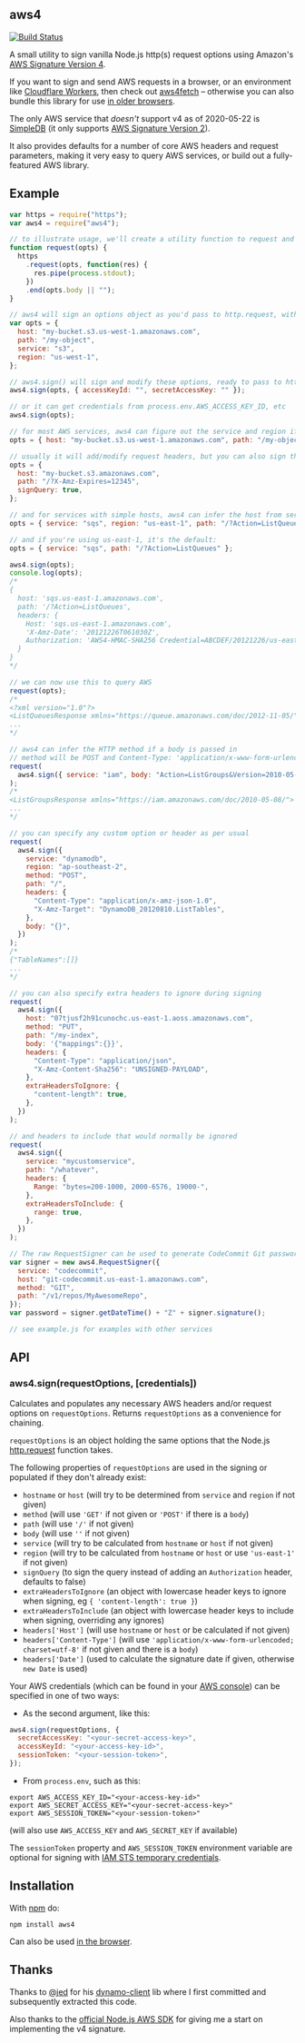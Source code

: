 ## aws4

[![Build Status](https://api.travis-ci.org/mhart/aws4.png?branch=master)](https://travis-ci.org/github/mhart/aws4)

A small utility to sign vanilla Node.js http(s) request options using Amazon's
[AWS Signature Version 4](https://docs.aws.amazon.com/general/latest/gr/signature-version-4.html).

If you want to sign and send AWS requests in a browser, or an environment like [Cloudflare Workers](https://developers.cloudflare.com/workers/), then check out [aws4fetch](https://github.com/mhart/aws4fetch) – otherwise you can also bundle this library for use [in older browsers](./browser).

The only AWS service that _doesn't_ support v4 as of 2020-05-22 is
[SimpleDB](https://docs.aws.amazon.com/AmazonSimpleDB/latest/DeveloperGuide/SDB_API.html)
(it only supports [AWS Signature Version 2](https://github.com/mhart/aws2)).

It also provides defaults for a number of core AWS headers and
request parameters, making it very easy to query AWS services, or
build out a fully-featured AWS library.

## Example

```javascript
var https = require("https");
var aws4 = require("aws4");

// to illustrate usage, we'll create a utility function to request and pipe to stdout
function request(opts) {
  https
    .request(opts, function(res) {
      res.pipe(process.stdout);
    })
    .end(opts.body || "");
}

// aws4 will sign an options object as you'd pass to http.request, with an AWS service and region
var opts = {
  host: "my-bucket.s3.us-west-1.amazonaws.com",
  path: "/my-object",
  service: "s3",
  region: "us-west-1",
};

// aws4.sign() will sign and modify these options, ready to pass to http.request
aws4.sign(opts, { accessKeyId: "", secretAccessKey: "" });

// or it can get credentials from process.env.AWS_ACCESS_KEY_ID, etc
aws4.sign(opts);

// for most AWS services, aws4 can figure out the service and region if you pass a host
opts = { host: "my-bucket.s3.us-west-1.amazonaws.com", path: "/my-object" };

// usually it will add/modify request headers, but you can also sign the query:
opts = {
  host: "my-bucket.s3.amazonaws.com",
  path: "/?X-Amz-Expires=12345",
  signQuery: true,
};

// and for services with simple hosts, aws4 can infer the host from service and region:
opts = { service: "sqs", region: "us-east-1", path: "/?Action=ListQueues" };

// and if you're using us-east-1, it's the default:
opts = { service: "sqs", path: "/?Action=ListQueues" };

aws4.sign(opts);
console.log(opts);
/*
{
  host: 'sqs.us-east-1.amazonaws.com',
  path: '/?Action=ListQueues',
  headers: {
    Host: 'sqs.us-east-1.amazonaws.com',
    'X-Amz-Date': '20121226T061030Z',
    Authorization: 'AWS4-HMAC-SHA256 Credential=ABCDEF/20121226/us-east-1/sqs/aws4_request, ...'
  }
}
*/

// we can now use this to query AWS
request(opts);
/*
<?xml version="1.0"?>
<ListQueuesResponse xmlns="https://queue.amazonaws.com/doc/2012-11-05/">
...
*/

// aws4 can infer the HTTP method if a body is passed in
// method will be POST and Content-Type: 'application/x-www-form-urlencoded; charset=utf-8'
request(
  aws4.sign({ service: "iam", body: "Action=ListGroups&Version=2010-05-08" })
);
/*
<ListGroupsResponse xmlns="https://iam.amazonaws.com/doc/2010-05-08/">
...
*/

// you can specify any custom option or header as per usual
request(
  aws4.sign({
    service: "dynamodb",
    region: "ap-southeast-2",
    method: "POST",
    path: "/",
    headers: {
      "Content-Type": "application/x-amz-json-1.0",
      "X-Amz-Target": "DynamoDB_20120810.ListTables",
    },
    body: "{}",
  })
);
/*
{"TableNames":[]}
...
*/

// you can also specify extra headers to ignore during signing
request(
  aws4.sign({
    host: "07tjusf2h91cunochc.us-east-1.aoss.amazonaws.com",
    method: "PUT",
    path: "/my-index",
    body: '{"mappings":{}}',
    headers: {
      "Content-Type": "application/json",
      "X-Amz-Content-Sha256": "UNSIGNED-PAYLOAD",
    },
    extraHeadersToIgnore: {
      "content-length": true,
    },
  })
);

// and headers to include that would normally be ignored
request(
  aws4.sign({
    service: "mycustomservice",
    path: "/whatever",
    headers: {
      Range: "bytes=200-1000, 2000-6576, 19000-",
    },
    extraHeadersToInclude: {
      range: true,
    },
  })
);

// The raw RequestSigner can be used to generate CodeCommit Git passwords
var signer = new aws4.RequestSigner({
  service: "codecommit",
  host: "git-codecommit.us-east-1.amazonaws.com",
  method: "GIT",
  path: "/v1/repos/MyAwesomeRepo",
});
var password = signer.getDateTime() + "Z" + signer.signature();

// see example.js for examples with other services
```

## API

### aws4.sign(requestOptions, [credentials])

Calculates and populates any necessary AWS headers and/or request
options on `requestOptions`. Returns `requestOptions` as a convenience for chaining.

`requestOptions` is an object holding the same options that the Node.js
[http.request](https://nodejs.org/docs/latest/api/http.html#http_http_request_options_callback)
function takes.

The following properties of `requestOptions` are used in the signing or
populated if they don't already exist:

- `hostname` or `host` (will try to be determined from `service` and `region` if not given)
- `method` (will use `'GET'` if not given or `'POST'` if there is a `body`)
- `path` (will use `'/'` if not given)
- `body` (will use `''` if not given)
- `service` (will try to be calculated from `hostname` or `host` if not given)
- `region` (will try to be calculated from `hostname` or `host` or use `'us-east-1'` if not given)
- `signQuery` (to sign the query instead of adding an `Authorization` header, defaults to false)
- `extraHeadersToIgnore` (an object with lowercase header keys to ignore when signing, eg `{ 'content-length': true }`)
- `extraHeadersToInclude` (an object with lowercase header keys to include when signing, overriding any ignores)
- `headers['Host']` (will use `hostname` or `host` or be calculated if not given)
- `headers['Content-Type']` (will use `'application/x-www-form-urlencoded; charset=utf-8'`
  if not given and there is a `body`)
- `headers['Date']` (used to calculate the signature date if given, otherwise `new Date` is used)

Your AWS credentials (which can be found in your
[AWS console](https://portal.aws.amazon.com/gp/aws/securityCredentials))
can be specified in one of two ways:

- As the second argument, like this:

```javascript
aws4.sign(requestOptions, {
  secretAccessKey: "<your-secret-access-key>",
  accessKeyId: "<your-access-key-id>",
  sessionToken: "<your-session-token>",
});
```

- From `process.env`, such as this:

```
export AWS_ACCESS_KEY_ID="<your-access-key-id>"
export AWS_SECRET_ACCESS_KEY="<your-secret-access-key>"
export AWS_SESSION_TOKEN="<your-session-token>"
```

(will also use `AWS_ACCESS_KEY` and `AWS_SECRET_KEY` if available)

The `sessionToken` property and `AWS_SESSION_TOKEN` environment variable are optional for signing
with [IAM STS temporary credentials](https://docs.aws.amazon.com/IAM/latest/UserGuide/id_credentials_temp_use-resources.html).

## Installation

With [npm](https://www.npmjs.com/) do:

```
npm install aws4
```

Can also be used [in the browser](./browser).

## Thanks

Thanks to [@jed](https://github.com/jed) for his
[dynamo-client](https://github.com/jed/dynamo-client) lib where I first
committed and subsequently extracted this code.

Also thanks to the
[official Node.js AWS SDK](https://github.com/aws/aws-sdk-js) for giving
me a start on implementing the v4 signature.
